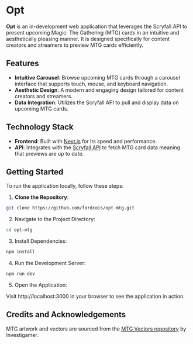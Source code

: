 # Opt

**Opt** is an in-development web application that leverages the Scryfall API to present upcoming Magic: The Gathering (MTG) cards in an intuitive and aesthetically pleasing manner. It is designed specifically for content creators and streamers to preview MTG cards efficiently.

## Features

- **Intuitive Carousel**: Browse upcoming MTG cards through a carousel interface that supports touch, mouse, and keyboard navigation.
- **Aesthetic Design**: A modern and engaging design tailored for content creators and streamers.
- **Data Integration**: Utilizes the Scryfall API to pull and display data on upcoming MTG cards.

## Technology Stack

- **Frontend**: Built with [Next.js](https://nextjs.org/) for its speed and performance.
- **API**: Integrates with the [Scryfall API](https://scryfall.com/) to fetch MTG card data meaning that previews are up to date.

## Getting Started

To run the application locally, follow these steps:

1. **Clone the Repository**:
```bash
git clone https://github.com/fordcois/opt-mtg.git
```
2. Navigate to the Project Directory:

```bash
cd opt-mtg
```
3. Install Dependencies:

```bash
npm install
```
4. Run the Development Server:
```bash
npm run dev
```
5. Open the Application:

Visit http://localhost:3000 in your browser to see the application in action.

## Credits and Acknowledgements

MTG artwork and vectors are sourced from the [MTG Vectors repository](https://github.com/Investigamer/mtg-vectors) by Investigamer.
